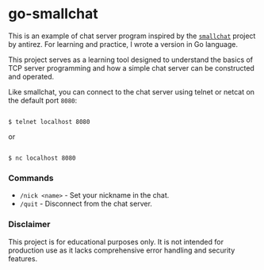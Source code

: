 # go-smallchat
This is an example of  chat server program inspired by the [`smallchat`](https://github.com/antirez/smallchat) project by antirez. For learning and practice, I wrote a version in Go language.

 This project serves as a learning tool designed to understand the basics of TCP server programming and how a simple chat server can be constructed and operated.


Like smallchat, you can connect to the chat server using telnet or netcat on the default port `8080`:


```

$ telnet localhost 8080

```
or
```

$ nc localhost 8080

```

### Commands
- `/nick <name>` - Set your nickname in the chat.
- `/quit` - Disconnect from the chat server.

### Disclaimer
This project is for educational purposes only. It is not intended for production use as it lacks comprehensive error handling and security features.